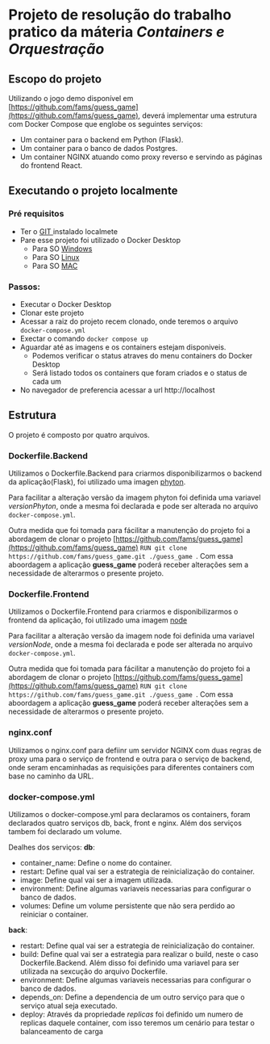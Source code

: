 # Projeto de resolução do trabalho pratico da máteria *Containers e Orquestração*
## Escopo do projeto
Utilizando o jogo demo disponível em [https://github.com/fams/guess_game](https://github.com/fams/guess_game), deverá implementar uma estrutura com Docker Compose que englobe os seguintes serviços:
- Um container para o backend em Python (Flask).
- Um container para o banco de dados Postgres.
- Um container NGINX atuando como proxy reverso e servindo as páginas do frontend React.

## Executando o projeto localmente
### Pré requisitos
- Ter o [GIT ](https://git-scm.com/book/en/v2/Getting-Started-Installing-Git) instalado localmete
- Pare esse projeto foi utilizado o Docker Desktop
  - Para SO [Windows](https://docs.docker.com/desktop/install/windows-install/)
  - Para SO [Linux](https://docs.docker.com/desktop/install/linux/)
  - Para SO [MAC](https://docs.docker.com/desktop/install/mac-install/)

 ### Passos:
 - Executar o Docker Desktop
 - Clonar este projeto
 - Acessar a raiz do projeto recem clonado, onde teremos o arquivo `docker-compose.yml`
 - Exectar o comando `docker compose up`
 - Aguardar até as imagens e os containers estejam disponiveis.
   - Podemos verificar o status atraves do menu containers do Docker Desktop
   - Será listado todos os containers que foram criados e o status de cada um
- No navegador de preferencia acessar a url http://localhost

## Estrutura
O projeto é composto por quatro arquivos.
### Dockerfile.Backend
Utilizamos o Dockerfile.Backend para criarmos disponibilizarmos o backend da aplicação(Flask), foi utilizado uma imagen [phyton](https://hub.docker.com/layers/library/python/3.10-slim/images/sha256-e7d6ea327beabaeeb064aa3334a56ab0d99ca52e335abcbacf6b1af3fe543def?context=explore).

Para facilitar a alteração versão da imagem phyton foi definida uma variavel *versionPhyton*, onde a mesma foi declarada e pode ser alterada no arquivo `docker-compose.yml`.

Outra medida que foi tomada para fácilitar a manutenção do projeto foi a abordagem de clonar o projeto [https://github.com/fams/guess_game](https://github.com/fams/guess_game) `RUN git clone https://github.com/fams/guess_game.git ./guess_game `.
Com essa aboordagem a aplicação **guess_game** poderá receber alterações sem a necessidade de alterarmos o presente projeto.

### Dockerfile.Frontend
Utilizamos o Dockerfile.Frontend para criarmos e disponibilizarmos o frontend da aplicação, foi utilizado uma imagem [node](https://hub.docker.com/layers/library/node/20.10.0-alpine3.18/images/sha256-d016f19a31ac259d78dc870b4c78132cf9e52e89339ff319bdd9999912818f4a?context=explore)

Para facilitar a alteração versão da imagem node foi definida uma variavel *versionNode*, onde a mesma foi declarada e pode ser alterada no arquivo `docker-compose.yml`.

Outra medida que foi tomada para fácilitar a manutenção do projeto foi a abordagem de clonar o projeto [https://github.com/fams/guess_game](https://github.com/fams/guess_game) `RUN git clone https://github.com/fams/guess_game.git ./guess_game `.
Com essa aboordagem a aplicação **guess_game** poderá receber alterações sem a necessidade de alterarmos o presente projeto.

### nginx.conf
Utilizamos o nginx.conf para defiinr um servidor NGINX com duas regras de proxy uma para o serviço de frontend e outra para o serviço de backend, onde seram encaminhadas as requisições para diferentes containers com base no caminho da URL.

### docker-compose.yml
Utilizamos o docker-compose.yml para declaramos os containers, foram declarados quatro serviços db, back, front e nginx. Além dos serviços tambem foi declarado um volume.

Dealhes dos serviços:
**db**:
- container_name: Define o nome do container.
- restart: Define qual vai ser a estrategia de reinicialização do container.
- image: Define qual vai ser a imagem utilizada.
- environment: Define algumas variaveis necessarias para configurar o banco de dados.
- volumes: Define um volume persistente que não sera perdido ao reiniciar o container.
  
**back**: 
- restart: Define qual vai ser a estrategia de reinicialização do container.
- build: Define qual vai ser a estrategia para realizar o build, neste o caso Dockerfile.Backend. Além disso foi definido uma variavel para ser utilizada na sexcução do arquivo Dockerfile.
- environment: Define algumas variaveis necessarias para configurar o banco de dados.
- depends_on: Define a dependencia de um outro serviço para que o serviço atual seja executado.
- deploy: Através da propriedade *replicas* foi definido um numero de replicas daquele container, com isso teremos um cenário para testar o balanceamento de carga







